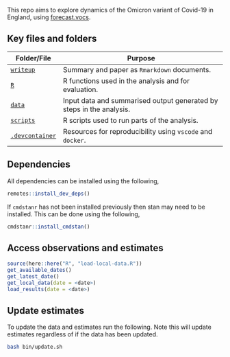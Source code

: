 This repo aims to explore dynamics of the Omicron variant of Covid-19 in England, using [forecast.vocs](https://github.com/epiforecasts/forecast.vocs).

## Key files and folders

Folder/File | Purpose
---|---
[`writeup`](writeup/) | Summary and paper as `Rmarkdown` documents.
[`R`](R/) | R functions used in the analysis and for evaluation.
[`data`](data/) | Input data and summarised output generated by steps in the analysis.
[`scripts`](scripts/) | R scripts used to run parts of the analysis.
[`.devcontainer`](.devcontainer/) | Resources for reproducibility using `vscode` and `docker`.

## Dependencies

All dependencies can be installed using the following, 

```r
remotes::install_dev_deps()
```

If `cmdstanr` has not been installed previously then stan may need to be installed. This can be done using the following,

```r
cmdstanr::install_cmdstan()
```

## Access observations and estimates

```r
source(here::here("R", "load-local-data.R"))
get_available_dates()
get_latest_date()
get_local_data(date = <date>)
load_results(date = <date>)
```

## Update estimates

To update the data and estimates run the following. Note this will update estimates regardless of if the data has been updated. 

```bash
bash bin/update.sh
```